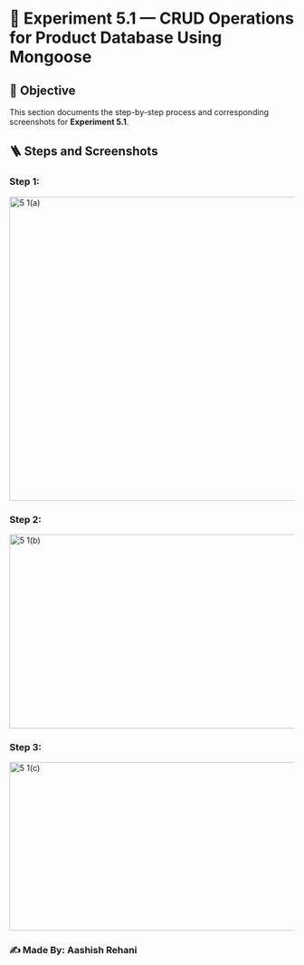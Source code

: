 # 📘 Experiment 5.1 — CRUD Operations for Product Database Using Mongoose

## 🧩 Objective

This section documents the step-by-step process and corresponding screenshots for **Experiment 5.1**.

## 🪜 Steps and Screenshots

### Step 1:

<img width="731" height="537" alt="5 1(a)" src="https://github.com/user-attachments/assets/21c7342d-1f92-4f54-86cb-62210da277e2" />

### Step 2:  


<img width="787" height="343" alt="5 1(b)" src="https://github.com/user-attachments/assets/5ad7a0e6-d77e-4baa-976a-fb7bfef07d0a" />



### Step 3:


<img width="793" height="298" alt="5 1(c)" src="https://github.com/user-attachments/assets/b01cf7aa-3e92-47b0-b735-44e0df81135a" />


### ✍️ Made By: **Aashish Rehani**
